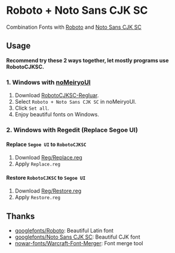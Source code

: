 # Roboto + Noto Sans CJK SC

Combination Fonts with [Roboto](https://github.com/googlefonts/roboto/releases/download/v2.138/roboto-android.zip) and [Noto Sans CJK SC](https://github.com/googlefonts/noto-cjk)

## Usage

**Recommend try these 2 ways together, let mostly programs use RobotoCJKSC.**

### 1. Windows with [noMeiryoUI](https://github.com/Tatsu-syo/noMeiryoUI)

1. Download [RobotoCJKSC-Regluar](https://github.com/akiirui/RobotoCJKSC/raw/master/RobotoCJKSC-Regular.ttf).
2. Select `Roboto + Noto Sans CJK SC` in noMeiryoUI.
3. Click `Set all`.
4. Enjoy beautiful fonts on Windows.

### 2. Windows with Regedit (Replace Segoe UI)

#### Replace `Segoe UI` to `RobotoCJKSC`

1. Download [Reg/Replace.reg](https://github.com/akiirui/RobotoCJKSC/raw/master/Reg/Replace.reg)
2. Apply `Replace.reg`

#### Restore `RobotoCJKSC` to `Segoe UI`

1. Download [Reg/Restore.reg](https://github.com/akiirui/RobotoCJKSC/raw/master/Reg/Restore.reg)
2. Apply `Restore.reg`

## Thanks

- [googlefonts/Roboto](https://github.com/googlefonts/roboto): Beautiful Latin font
- [googlefonts/Noto Sans CJK SC](https://github.com/googlefonts/noto-cjk): Beautiful CJK font
- [nowar-fonts/Warcraft-Font-Merger](https://github.com/nowar-fonts/Warcraft-Font-Merger): Font merge tool
